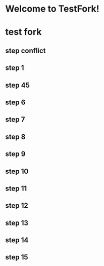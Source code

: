 # Welcome to TestFork!

# test fork

## step conflict

## step 1

## step 45

## step 6

## step 7

## step 8

## step 9

## step 10

## step 11

## step 12

## step 13

## step 14

## step 15

